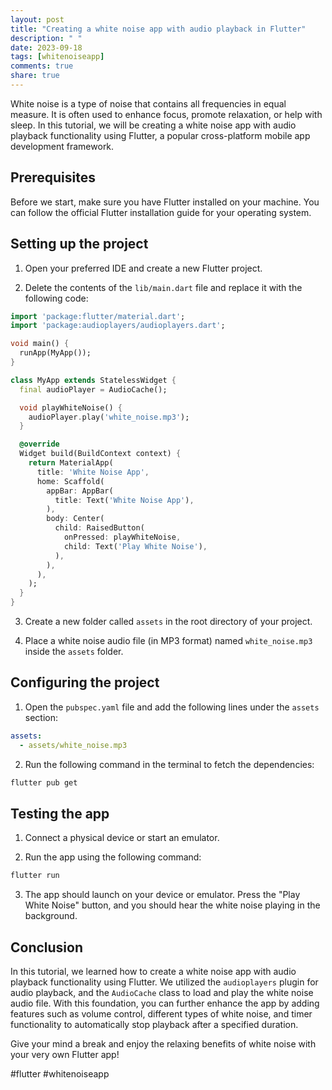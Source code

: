 ```yaml
---
layout: post
title: "Creating a white noise app with audio playback in Flutter"
description: " "
date: 2023-09-18
tags: [whitenoiseapp]
comments: true
share: true
---
```


White noise is a type of noise that contains all frequencies in equal measure. It is often used to enhance focus, promote relaxation, or help with sleep. In this tutorial, we will be creating a white noise app with audio playback functionality using Flutter, a popular cross-platform mobile app development framework.

## Prerequisites

Before we start, make sure you have Flutter installed on your machine. You can follow the official Flutter installation guide for your operating system.

## Setting up the project

1. Open your preferred IDE and create a new Flutter project.

2. Delete the contents of the `lib/main.dart` file and replace it with the following code:

```dart
import 'package:flutter/material.dart';
import 'package:audioplayers/audioplayers.dart';

void main() {
  runApp(MyApp());
}

class MyApp extends StatelessWidget {
  final audioPlayer = AudioCache();

  void playWhiteNoise() {
    audioPlayer.play('white_noise.mp3');
  }

  @override
  Widget build(BuildContext context) {
    return MaterialApp(
      title: 'White Noise App',
      home: Scaffold(
        appBar: AppBar(
          title: Text('White Noise App'),
        ),
        body: Center(
          child: RaisedButton(
            onPressed: playWhiteNoise,
            child: Text('Play White Noise'),
          ),
        ),
      ),
    );
  }
}
```

3. Create a new folder called `assets` in the root directory of your project.

4. Place a white noise audio file (in MP3 format) named `white_noise.mp3` inside the `assets` folder.

## Configuring the project

1. Open the `pubspec.yaml` file and add the following lines under the `assets` section:

```yaml
assets:
  - assets/white_noise.mp3
```

2. Run the following command in the terminal to fetch the dependencies:

```bash
flutter pub get
```

## Testing the app

1. Connect a physical device or start an emulator.

2. Run the app using the following command:

```bash
flutter run
```

3. The app should launch on your device or emulator. Press the "Play White Noise" button, and you should hear the white noise playing in the background.

## Conclusion

In this tutorial, we learned how to create a white noise app with audio playback functionality using Flutter. We utilized the `audioplayers` plugin for audio playback, and the `AudioCache` class to load and play the white noise audio file. With this foundation, you can further enhance the app by adding features such as volume control, different types of white noise, and timer functionality to automatically stop playback after a specified duration.

Give your mind a break and enjoy the relaxing benefits of white noise with your very own Flutter app!

#flutter #whitenoiseapp